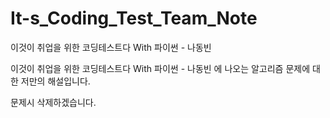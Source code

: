 # It-s_Coding_Test_Team_Note
이것이 취업을 위한 코딩테스트다 With 파이썬 - 나동빈

이것이 취업을 위한 코딩테스트다 With 파이썬 - 나동빈 에 나오는 알고리즘 문제에 대한 저만의 해설입니다.

문제시 삭제하겠습니다.
